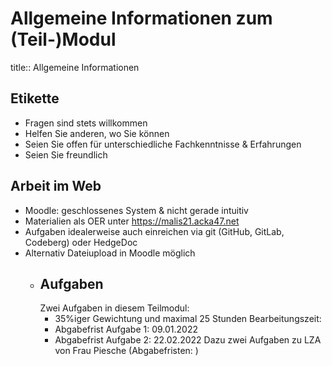 # Allgemeine Informationen zum (Teil-)Modul
title:: Allgemeine Informationen
## Etikette 
* Fragen sind stets willkommen
* Helfen Sie anderen, wo Sie können
* Seien Sie offen für unterschiedliche Fachkenntnisse & Erfahrungen
* Seien Sie freundlich
## Arbeit im Web
* Moodle: geschlossenes System & nicht gerade intuitiv
* Materialien als OER unter https://malis21.acka47.net
* Aufgaben idealerweise auch einreichen via git (GitHub, GitLab, Codeberg) oder HedgeDoc
* Alternativ Dateiupload in Moodle möglich
	- ## Aufgaben
	  Zwei Aufgaben in diesem Teilmodul: 
	  * 35%iger Gewichtung und maximal 25 Stunden Bearbeitungszeit:
	  * Abgabefrist Aufgabe 1: 09.01.2022
	  * Abgabefrist Aufgabe 2: 22.02.2022
	  Dazu zwei Aufgaben zu LZA von Frau Piesche (Abgabefristen: )